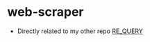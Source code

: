# web-scraper

- Directly related to my other repo [RE_QUERY](https://github.com/loneicewolf/RE_QUERY)
